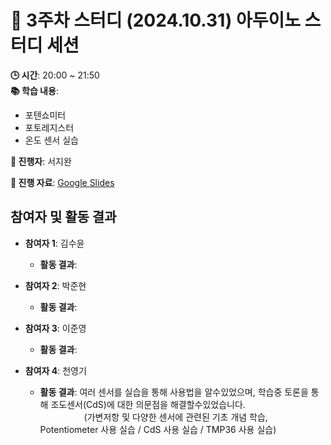 # 📑 3주차 스터디 (2024.10.31) 아두이노 스터디 세션

**🕒 시간**: 20:00 ~ 21:50  
**📚 학습 내용**:  
- 포텐쇼미터
- 포토레지스터
- 온도 센서 실습


**👤 진행자**: 서지완

**🔗 진행 자료**: [Google Slides](https://docs.google.com/presentation/d/1lMGuA_AcIPnddhlvkw_0gEd9UMkqu812Me5dVn-K4WQ/edit?usp=sharing)

## 참여자 및 활동 결과

- **참여자 1**: 김수윤  
  - **활동 결과**: 

- **참여자 2**: 박준현  
  - **활동 결과**: 

- **참여자 3**: 이준영  
  - **활동 결과**: 

- **참여자 4**: 천영기  
  - **활동 결과**: 여러 센서를 실습을 통해 사용법을 알수있었으며, 학습중 토론을 통해 조도센서(CdS)에 대한 의문점을 해결할수있었습니다.  
     (가변저항 및 다양한 센서에 관련된 기초 개념 학습, Potentiometer 사용 실습 / CdS 사용 실습 / TMP36 사용 실습)

